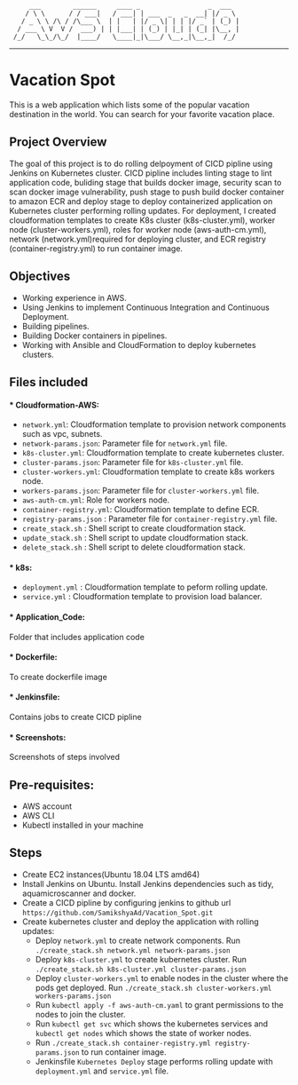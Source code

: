          ___        ______     ____ _                 _  ___  
        / \ \      / / ___|   / ___| | ___  _   _  __| |/ _ \ 
       / _ \ \ /\ / /\___ \  | |   | |/ _ \| | | |/ _` | (_) |
      / ___ \ V  V /  ___) | | |___| | (_) | |_| | (_| |\__, |
     /_/   \_\_/\_/  |____/   \____|_|\___/ \__,_|\__,_|  /_/ 
 ----------------------------------------------------------------- 

# Vacation Spot
 This is a web application which lists some of the popular vacation destination in the world. You can search for your favorite vacation place.

## Project Overview
The goal of this project is to do rolling delpoyment of CICD pipline using Jenkins on Kubernetes cluster. CICD pipline includes linting stage to lint application code, buliding stage that builds docker image, security scan to scan docker image vulnerability, push stage to push build docker container to amazon ECR and deploy stage to deploy containerized application on Kubernetes cluster performing rolling updates. For deployment, I created cloudformation templates to create K8s cluster (k8s-cluster.yml), worker node (cluster-workers.yml), roles for worker node (aws-auth-cm.yml), network (network.yml)required for deploying cluster, and ECR registry (container-registry.yml) to run container image. 

## Objectives
* Working experience in AWS.
* Using Jenkins to implement Continuous Integration and Continuous Deployment.
* Building pipelines.
* Building Docker containers in pipelines.
* Working with Ansible and CloudFormation to deploy kubernetes clusters.

## Files included
#### * Cloudformation-AWS:
* `network.yml`: Cloudformation template to provision network components such as vpc, subnets.
* `network-params.json`: Parameter file for `network.yml` file.
* `k8s-cluster.yml`: Cloudformation template to create kubernetes cluster.
* `cluster-params.json`: Parameter file for `k8s-cluster.yml` file.
* `cluster-workers.yml`: Cloudformation template to create k8s workers node.
* `workers-params.json`: Parameter file for `cluster-workers.yml` file.
* `aws-auth-cm.yml`: Role for workers node.
* `container-registry.yml`: Cloudformation template to define ECR.
* `registry-params.json` : Parameter file for `container-registry.yml` file.
* `create_stack.sh` : Shell script to create cloudformation stack.
* `update_stack.sh` : Shell script to update cloudformation stack.
* `delete_stack.sh` : Shell script to delete cloudformation stack.

#### * k8s:
* `deployment.yml` : Cloudformation template to peform rolling update.
* `service.yml` : Cloudformation template to provision load balancer.

#### * Application_Code: 
Folder that includes application code

#### * Dockerfile:
To create dockerfile image

#### * Jenkinsfile:
Contains jobs to create CICD pipline

#### * Screenshots:
Screenshots of steps involved

## Pre-requisites:
* AWS account
* AWS CLI
* Kubectl installed in your machine


## Steps
* Create EC2 instances(Ubuntu 18.04 LTS amd64)
* Install Jenkins on Ubuntu. Install Jenkins dependencies such as tidy, aquamicroscanner and docker.
* Create a CICD pipline by configuring jenkins to github url `https://github.com/SamikshyaAd/Vacation_Spot.git` 
* Create kubernetes cluster and deploy the application with rolling updates:
    * Deploy `network.yml` to create network components. Run `./create_stack.sh network.yml network-params.json`
    * Deploy `k8s-cluster.yml` to create kubernetes cluster. Run `./create_stack.sh k8s-cluster.yml cluster-params.json`
    * Deploy `cluster-workers.yml` to enable nodes in the cluster where the pods get deployed. Run `./create_stack.sh cluster-workers.yml workers-params.json`
    * Run `kubectl apply -f aws-auth-cm.yaml` to grant permissions to the nodes to join the cluster.
    * Run `kubectl get svc` which shows the kubernetes services and `kubectl get nodes` which shows the state of worker nodes.
    * Run `./create_stack.sh container-registry.yml registry-params.json` to run container image.
    * Jenkinsfile `Kubernetes Deploy` stage performs rolling update with `deployment.yml` and `service.yml` file.



